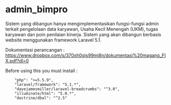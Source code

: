 # admin_bimpro

Sistem yang dibangun hanya mengimplementasikan fungsi-fungsi admin terkait
pengelolaan data karyawan, Usaha Kecil Menengah (UKM), tugas karyawan dan
poin penilaian kinerja. Sistem yang akan dibangun berbasis website menggunakan framework
Laravel 5.1.

Dokumentasi perancangan :
https://www.dropbox.com/s/370xh0gis99mj8n/dokumentasi%20magang_FIX.pdf?dl=0


Before using this you must install :

        "php": ">=5.5.9",
        "laravel/framework": "5.1.*",
        "davejamesmiller/laravel-breadcrumbs": "^3.0",
        "illuminate/html": "5.0.*",
        "doctrine/dbal": "^2.5"
